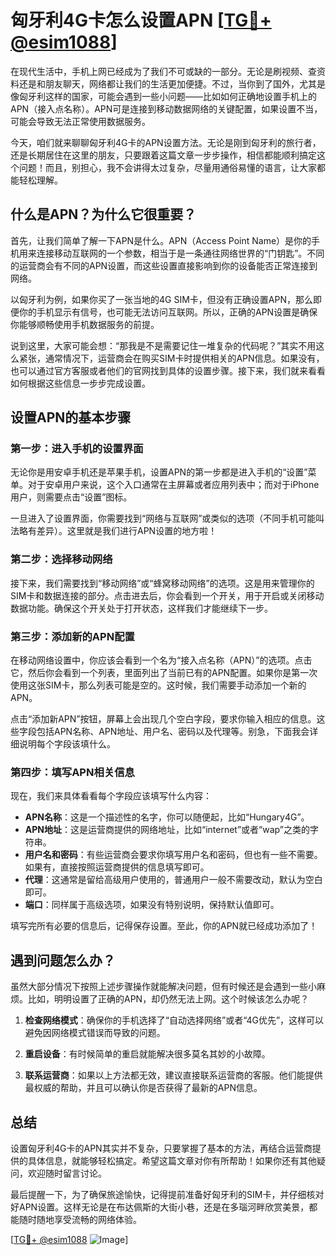 # 匈牙利4G卡怎么设置APN [[TG💪+ @esim1088](https://t.me/s/esim1088)]

在现代生活中，手机上网已经成为了我们不可或缺的一部分。无论是刷视频、查资料还是和朋友聊天，网络都让我们的生活更加便捷。不过，当你到了国外，尤其是像匈牙利这样的国家，可能会遇到一些小问题——比如如何正确地设置手机上的APN（接入点名称）。APN可是连接到移动数据网络的关键配置，如果设置不当，可能会导致无法正常使用数据服务。

今天，咱们就来聊聊匈牙利4G卡的APN设置方法。无论是刚到匈牙利的旅行者，还是长期居住在这里的朋友，只要跟着这篇文章一步步操作，相信都能顺利搞定这个问题！而且，别担心，我不会讲得太过复杂，尽量用通俗易懂的语言，让大家都能轻松理解。

## 什么是APN？为什么它很重要？

首先，让我们简单了解一下APN是什么。APN（Access Point Name）是你的手机用来连接移动互联网的一个参数，相当于是一条通往网络世界的“门钥匙”。不同的运营商会有不同的APN设置，而这些设置直接影响到你的设备能否正常连接到网络。

以匈牙利为例，如果你买了一张当地的4G SIM卡，但没有正确设置APN，那么即便你的手机显示有信号，也可能无法访问互联网。所以，正确的APN设置是确保你能够顺畅使用手机数据服务的前提。

说到这里，大家可能会想：“那我是不是需要记住一堆复杂的代码呢？”其实不用这么紧张，通常情况下，运营商会在购买SIM卡时提供相关的APN信息。如果没有，也可以通过官方客服或者他们的官网找到具体的设置步骤。接下来，我们就来看看如何根据这些信息一步步完成设置。

## 设置APN的基本步骤

### 第一步：进入手机的设置界面

无论你是用安卓手机还是苹果手机，设置APN的第一步都是进入手机的“设置”菜单。对于安卓用户来说，这个入口通常在主屏幕或者应用列表中；而对于iPhone用户，则需要点击“设置”图标。

一旦进入了设置界面，你需要找到“网络与互联网”或类似的选项（不同手机可能叫法略有差异）。这里就是我们进行APN设置的地方啦！

### 第二步：选择移动网络

接下来，我们需要找到“移动网络”或“蜂窝移动网络”的选项。这是用来管理你的SIM卡和数据连接的部分。点击进去后，你会看到一个开关，用于开启或关闭移动数据功能。确保这个开关处于打开状态，这样我们才能继续下一步。

### 第三步：添加新的APN配置

在移动网络设置中，你应该会看到一个名为“接入点名称（APN）”的选项。点击它，然后你会看到一个列表，里面列出了当前已有的APN配置。如果你是第一次使用这张SIM卡，那么列表可能是空的。这时候，我们需要手动添加一个新的APN。

点击“添加新APN”按钮，屏幕上会出现几个空白字段，要求你输入相应的信息。这些字段包括APN名称、APN地址、用户名、密码以及代理等。别急，下面我会详细说明每个字段该填什么。

### 第四步：填写APN相关信息

现在，我们来具体看看每个字段应该填写什么内容：

- **APN名称**：这是一个描述性的名字，你可以随便起，比如“Hungary4G”。
- **APN地址**：这是运营商提供的网络地址，比如“internet”或者“wap”之类的字符串。
- **用户名和密码**：有些运营商会要求你填写用户名和密码，但也有一些不需要。如果有，直接按照运营商提供的信息填写即可。
- **代理**：这通常是留给高级用户使用的，普通用户一般不需要改动，默认为空白即可。
- **端口**：同样属于高级选项，如果没有特别说明，保持默认值即可。

填写完所有必要的信息后，记得保存设置。至此，你的APN就已经成功添加了！

## 遇到问题怎么办？

虽然大部分情况下按照上述步骤操作就能解决问题，但有时候还是会遇到一些小麻烦。比如，明明设置了正确的APN，却仍然无法上网。这个时候该怎么办呢？

1. **检查网络模式**：确保你的手机选择了“自动选择网络”或者“4G优先”，这样可以避免因网络模式错误而导致的问题。
   
2. **重启设备**：有时候简单的重启就能解决很多莫名其妙的小故障。

3. **联系运营商**：如果以上方法都无效，建议直接联系运营商的客服。他们能提供最权威的帮助，并且可以确认你是否获得了最新的APN信息。

## 总结

设置匈牙利4G卡的APN其实并不复杂，只要掌握了基本的方法，再结合运营商提供的具体信息，就能够轻松搞定。希望这篇文章对你有所帮助！如果你还有其他疑问，欢迎随时留言讨论。

最后提醒一下，为了确保旅途愉快，记得提前准备好匈牙利的SIM卡，并仔细核对好APN设置。这样无论是在布达佩斯的大街小巷，还是在多瑙河畔欣赏美景，都能随时随地享受流畅的网络体验。

[[TG💪+ @esim1088](https://t.me/s/esim1088) ![Image](https://i.postimg.cc/4NQfJmqS/Snipaste-2025-05-13-00-14-12.png)]